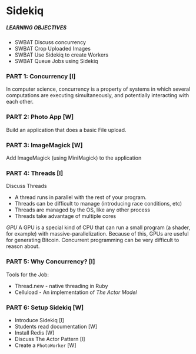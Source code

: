 # Sidekiq

##### LEARNING OBJECTIVES
- SWBAT Discuss concurrency
- SWBAT Crop Uploaded Images
- SWBAT Use Sidekiq to create Workers
- SWBAT Queue Jobs using Sidekiq

### PART 1: Concurrency [I]

In computer science, concurrency is a property of systems in which several
computations are executing simultaneously, and potentially interacting
with each other.

### PART 2: Photo App [W]

Build an application that does a basic File upload.

### PART 3: ImageMagick [W]

Add ImageMagick (using MiniMagick) to the application

### PART 4: Threads [I]
Discuss Threads

- A thread runs in parallel with the rest of your program.
- Threads can be difficult to manage (introducing race conditions, etc)
- Threads are managed by the OS, like any other process
- Threads take advantage of multiple cores

*GPU*
A GPU is a special kind of CPU that can run a small program (a shader, for example) with massive-parallelization.
Because of this, GPUs are useful for generating Bitcoin.
Concurrent programming can be very difficult to reason about.

### PART 5: Why Concurrency? [I]

Tools for the Job:
- Thread.new - native threading in Ruby
- Celluload - An implementation of *The Actor Model*

### PART 6: Setup Sidekiq [W]
- Introduce Sidekiq [I]
- Students read documentation [W]
- Install Redis [W]
- Discuss The Actor Pattern [I]
- Create a `PhotoWorker` [W]

